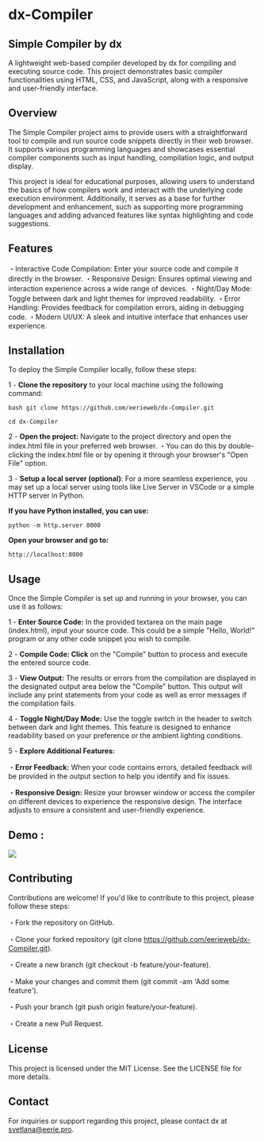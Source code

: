 # dx-Compiler

## Simple Compiler by dx



A lightweight web-based compiler developed by dx for compiling and executing source code. This project demonstrates basic compiler functionalities using HTML, CSS, and JavaScript, along with a responsive and user-friendly interface.

## Overview
The Simple Compiler project aims to provide users with a straightforward tool to compile and run source code snippets directly in their web browser. It supports various programming languages and showcases essential compiler components such as input handling, compilation logic, and output display.

This project is ideal for educational purposes, allowing users to understand the basics of how compilers work and interact with the underlying code execution environment. Additionally, it serves as a base for further development and enhancement, such as supporting more programming languages and adding advanced features like syntax highlighting and code suggestions.

## Features
・Interactive Code Compilation: Enter your source code and compile it directly in the browser.
・Responsive Design: Ensures optimal viewing and interaction experience across a wide range of devices.
・Night/Day Mode: Toggle between dark and light themes for improved readability.
・Error Handling: Provides feedback for compilation errors, aiding in debugging code.
・Modern UI/UX: A sleek and intuitive interface that enhances user experience.

## Installation
To deploy the Simple Compiler locally, follow these steps:

1 - **Clone the repository** to your local machine using the following command:

`bash
git clone https://github.com/eerieweb/dx-Compiler.git`

`cd dx-Compiler`

2 - **Open the project:** Navigate to the project directory and open the index.html file in your preferred web browser.
 ・You can do this by double-clicking the index.html file or by opening it through your browser's "Open File" option.

 3 - **Setup a local server (optional)**: For a more seamless experience, you may set up a local server using tools like Live Server in VSCode or a simple HTTP server in Python.

  **If you have Python installed, you can use:**
  
`python -m http.server 8000`

 **Open your browser and go to:**
 
`http://localhost:8000`

## Usage

Once the Simple Compiler is set up and running in your browser, you can use it as follows:

1 - **Enter Source Code:** In the provided textarea on the main page (index.html), input your source code. This could be a simple "Hello, World!" program or any other code snippet you wish to compile.

2 - **Compile Code: Click** on the "Compile" button to process and execute the entered source code.

3 - **View Output:** The results or errors from the compilation are displayed in the designated output area below the "Compile" button. This output will include any print statements from your code as well as error messages if the compilation fails.

4 - **Toggle Night/Day Mode:** Use the toggle switch in the header to switch between dark and light themes. This feature is designed to enhance readability based on your preference or the ambient lighting conditions.

5 - **Explore Additional Features:**

・**Error Feedback:** When your code contains errors, detailed feedback will be provided in the output section to help you identify and fix issues.

・**Responsive Design:** Resize your browser window or access the compiler on different devices to experience the responsive design. The interface adjusts to ensure a consistent and user-friendly experience.

## Demo : 
<img src="https://images-ext-1.discordapp.net/external/rfkwamQax33IVpBZuY61f3LfaWRUnZJzWzfIA8DvZ9I/https/images.guns.lol/gBeYu.png?format=webp&quality=lossless&width=1875&height=889">

## Contributing

Contributions are welcome! If you'd like to contribute to this project, please follow these steps:

・Fork the repository on GitHub.

・Clone your forked repository (git clone https://github.com/eerieweb/dx-Compiler.git).

・Create a new branch (git checkout -b feature/your-feature).

・Make your changes and commit them (git commit -am 'Add some feature').

・Push your branch (git push origin feature/your-feature).

・Create a new Pull Request.


## License
This project is licensed under the MIT License. See the LICENSE file for more details.


## Contact
For inquiries or support regarding this project, please contact dx at svetlana@eerie.pro.



